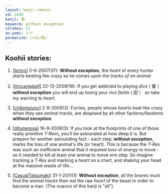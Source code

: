 ```yaml
---
layout: kanji-remain
v4: 2430
kanji: 悉
keyword: without exception
strokes: 11
on-yomi: シツ
permalink: /rtk/悉/
---
```


## Koohii stories: 

1) [<a href="http://kanji.koohii.com/profile/ikmys">ikmys</a>] 5-6-2007(37): <strong>Without exception</strong>, the <em>heart</em> of every hunter starts beating like crazy as he comes upon the <em>tracks of an animal</em>.

2) [<a href="http://kanji.koohii.com/profile/timcampbell">timcampbell</a>] 22-12-2008(18): If you get addicted to playing <em>dice</em> ( 番 ）<strong>without exception</strong> you will end up losing your <em>rice fields</em> ( 田 ） so take my warning to <em>heart</em>.

3) [<a href="http://kanji.koohii.com/profile/chibimizuno">chibimizuno</a>] 2-8-2009(3): Furries, people whose <em>hearts</em> beat like crazy when they see <em>animal tracks</em>, are despised by all other factions/fandoms<strong> without exception</strong>.

4) [<a href="http://kanji.koohii.com/profile/dihutenosa">dihutenosa</a>] 16-9-2008(3): If you look at the footprints of one of those really primitive <em>T-Rex</em>s, you&#039;ll be astounded at how deep it is. But prepare for another astounding fact - each step,<strong> without exception</strong>, marks the loss of one animal&#039;s life (or heart). This is because the <em>T-Rex</em> was such an inefficient animal that it required tons of energy to move - so it needed to kill at least one animal to move one step. So imagine tracking a <em>T-Rex</em> and marking a <em>heart</em> on a chart, and shaking your head at the massive waste of life...

5) [<a href="http://kanji.koohii.com/profile/CasualTatsumaki">CasualTatsumaki</a>] 31-1-2011(1): <strong>Without exception</strong>, all the braves must find the <em>animal tracks</em> then eat the raw <em>heart</em> of the beast in order to become a man. (The nuance of this kanji is &quot;all&quot;).

